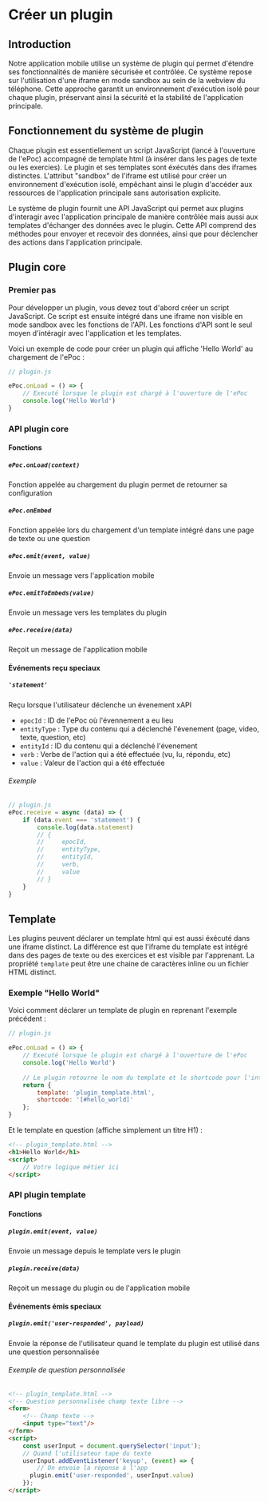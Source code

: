 # Créer un plugin

## Introduction

Notre application mobile utilise un système de plugin qui permet d'étendre ses fonctionnalités de manière 
sécurisée et contrôlée. Ce système repose sur l'utilisation d'une iframe en mode sandbox au sein de la webview du 
téléphone. Cette approche garantit un environnement d'exécution isolé pour chaque plugin, préservant ainsi la sécurité 
et la stabilité de l'application principale.

## Fonctionnement du système de plugin

Chaque plugin est essentiellement un script JavaScript (lancé à l'ouverture de l'ePoc) accompagné de template html 
(à insérer dans les pages de texte ou les exercies). Le plugin et ses templates sont éxécutés dans des iframes distinctes. 
L'attribut "sandbox" de l'iframe est utilisé pour créer un environnement d'exécution isolé, empêchant ainsi le plugin d'accéder 
aux ressources de l'application principale sans autorisation explicite.

Le système de plugin fournit une API JavaScript qui permet aux plugins d'interagir avec l'application principale de 
manière contrôlée mais aussi aux templates d'échanger des données avec le plugin. Cette API comprend des méthodes pour 
envoyer et recevoir des données, ainsi que pour déclencher des actions dans l'application principale.

## Plugin core
### Premier pas

Pour développer un plugin, vous devez tout d'abord créer un script JavaScript. Ce script est ensuite intégré dans une 
iframe non visible en mode sandbox avec les fonctions de l'API. Les fonctions d'API sont le seul moyen d'intéragir avec 
l'application et les templates.

Voici un exemple de code pour créer un plugin qui affiche 'Hello World' au chargement de l'ePoc :

```js
// plugin.js

ePoc.onLoad = () => {
    // Executé lorsque le plugin est chargé à l'ouverture de l'ePoc
    console.log('Hello World')
}
```


### API plugin core

#### Fonctions

##### `ePoc.onLoad(context)`

Fonction appelée au chargement du plugin permet de retourner sa configuration

##### `ePoc.onEmbed`

Fonction appelée lors du chargement d'un template intégré dans une page de texte ou une question

##### `ePoc.emit(event, value)`

Envoie un message vers l'application mobile

##### `ePoc.emitToEmbeds(value)`

Envoie un message vers les templates du plugin


##### `ePoc.receive(data)`

Reçoit un message de l'application mobile

#### Événements reçu speciaux
##### `'statement'`
Reçu lorsque l'utilisateur déclenche un évenement xAPI

- `epocId` : ID de l'ePoc où l'évennement a eu lieu
- `entityType` : Type du contenu qui a déclenché l'évenement (page, video, texte, question, etc)
- `entityId` : ID du contenu qui a déclenché l'évenement
- `verb` : Verbe de l'action qui a été effectuée (vu, lu, répondu, etc)
- `value` : Valeur de l'action qui a été effectuée

###### Exemple

```js
// plugin.js
ePoc.receive = async (data) => {
    if (data.event === 'statement') {
        console.log(data.statement)
        // {
        //     epocId,
        //     entityType,
        //     entityId,
        //     verb,
        //     value
        // }
    }
}
```

## Template

Les plugins peuvent déclarer un template html qui est aussi éxécuté dans une iframe distinct. La 
différence est que l'iframe du template est intégré dans des pages de texte ou des exercices et est visible par
l'apprenant. La propriété `template` peut être une chaine de caractères inline ou un fichier HTML distinct.

### Exemple "Hello World"
Voici comment déclarer un template de plugin en reprenant l'exemple précédent :

```js
// plugin.js

ePoc.onLoad = () => {
    // Executé lorsque le plugin est chargé à l'ouverture de l'ePoc
    console.log('Hello World')
    
    // Le plugin retourne le nom du template et le shortcode pour l'intégrer dans les pages de texte
    return {
        template: 'plugin_template.html',
        shortcode: '[#hello_world]'
    };
}
```

Et le template en question (affiche simplement un titre H1) :

```html
<!-- plugin_template.html -->
<h1>Hello World</h1>
<script>
    // Votre logique métier ici
</script>
```


### API plugin template

#### Fonctions
##### `plugin.emit(event, value)`

Envoie un message depuis le template vers le plugin


##### `plugin.receive(data)`

Reçoit un message du plugin ou de l'application mobile

#### Événements émis speciaux

##### `plugin.emit('user-responded', payload)`

Envoie la réponse de l'utilisateur quand le template du plugin est utilisé dans une question personnalisée

###### Exemple de question personnalisée

```html
<!-- plugin_template.html -->
<!-- Question personnalisée champ texte libre -->
<form>
    <!-- Champ texte -->
    <input type="text"/>
</form>
<script>
    const userInput = document.querySelector('input');
    // Quand l'utilisateur tape du texte
    userInput.addEventListener('keyup', (event) => {
        // On envoie la réponse à l'app
      plugin.emit('user-responded', userInput.value)
    });
</script>
```